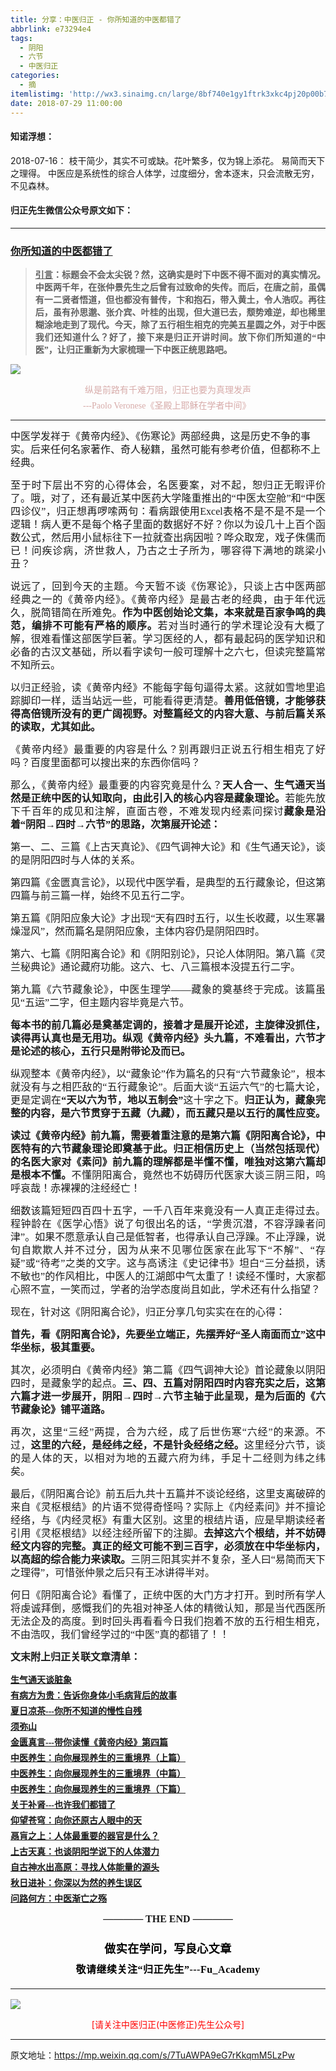 ```yaml
---
title: 分享：中医归正 - 你所知道的中医都错了
abbrlink: e73294e4
tags:
  - 阴阳
  - 六节
  - 中医归正
categories:
  - 摘
itemlistimg: 'http://wx3.sinaimg.cn/large/8bf740e1gy1ftrk3xkc4pj20p00b7qn9.jpg'
date: 2018-07-29 11:00:00
---
```


#### 知诺浮想：
2018-07-16：
枝干简少，其实不可或缺。花叶繁多，仅为锦上添花。
易简而天下之理得。
中医应是系统性的综合人体学，过度细分，舍本逐末，只会流散无穷，不见森林。


#### 归正先生微信公众号原文如下：
---

###  [你所知道的中医都错了](https://mp.weixin.qq.com/s/7TuAWPA9eG7rKkqmM5LzPw "跳转至原文")



<div class="rich_media_content ">
                    <blockquote><p style="margin-top: 15px;text-align: justify;margin-bottom: 10px;"><span style="font-size: 16px;font-family: 仿宋;text-align: justify;text-decoration: underline;"><strong style="white-space: normal;"><span style="text-decoration: underline;font-family: 仿宋;text-align: justify;font-size: 14px;">引言</span></strong></span><span style="font-size: 16px;font-family: 仿宋;text-align: justify;"><strong style="white-space: normal;"><span style="font-family: 仿宋;text-align: justify;font-size: 14px;">：标题会不会太尖锐？然，这确实是时下中医不得不面对的真实情况。中医两千年，在张仲景先生之后曾有过致命的失传。而后，在唐之前，虽偶有一二贤者悟道，但也都没有普传，卞和抱石，带入黄土，令人浩叹。再往后，虽有孙思邈、张介宾、叶桂的出现，但大道已去，颓势难逆，却也稀里糊涂地走到了现代。今天，除了五行相生相克的完美五星圆之外，对于中医我们还知道什么？好了，接下来是归正开讲时间。放下你们所知道的“中医”，让归正重新为大家梳理一下中医正统思路吧。</span></strong></span></p></blockquote><p style="line-height: normal;"><img style="clear: both; display: block; margin:auto;" src="http://wx3.sinaimg.cn/large/8bf740e1gy1ftrk3xkc4pj20p00b7qn9.jpg" data-type="jpeg" data-w="900" style=""  /></p><p style="margin-top: 5px;margin-bottom: 5px;white-space: normal;text-align: center;line-height: normal;"><span style="color: rgb(215, 171, 169);font-family: 仿宋;font-size: 14px;">纵是前路有千难万阻，归正也要为真理发声</span></p><p style="margin-top: 5px;margin-bottom: 5px;white-space: normal;text-align: center;line-height: normal;"><span style="color: rgb(215, 171, 169);font-family: 仿宋;font-size: 14px;">---Paolo Veronese《圣殿上耶稣在学者中间》&nbsp;</span></p><hr  /><p style="margin-bottom: 5px;white-space: normal;text-align: left;margin-top: 15px;line-height: 1.5em;"><span style="font-family: 仿宋;font-size: 16px;text-align: justify;">中医学发祥于《黄帝内经》、《伤寒论》两部经典，这是历史不争的事实。后来任何名家著作、奇人秘籍，虽然可能有参考价值，但都称不上经典。</span></p><p style="margin-bottom: 15px;margin-top: 15px;text-align: justify;line-height: 1.5em;"><span style="font-family: 仿宋;font-size: 16px;text-align: justify;">至于时下层出不穷的心得体会，名医要案，对不起，恕归正无暇评价了。哦，对了，还有最近某中医药大学隆重推出的“中医太空舱”和“中医四诊仪”，归正想再啰嗦两句：看病跟使用Excel表格不是不是不是一个逻辑！病人更不是每个格子里面的数据好不好？你以为设几十上百个函数公式，然后用小鼠标往下一拉就查出病因啦？哗众取宠，戏子侏儒而已！问疾诊病，济世救人，乃古之士子所为，哪容得下满地的跳梁小丑？<br  /></span></p><p style="margin-bottom: 15px;margin-top: 15px;text-align: justify;line-height: 1.5em;"><span style="font-family: 仿宋;font-size: 16px;text-align: justify;">说远了，回到今天的主题。今天暂不谈《伤寒论</span><span style="font-size: 16px;font-family: 仿宋;text-align: justify;">》，只谈上古中医两部经典之一的《黄帝内经》。《黄帝内经》是最古老的经典，由于年代远久，脱简错简在所难免。<strong>作为中医创始论文集，本来就是百家争鸣的典范，编排不可能有严格的顺序。</strong>若对当时通行的学术理论没有大概了解，很难看懂这部医学巨著。学习医经的人，都有最起码的医学知识和必备的古汉文基础，所以看字读句一般可理解十之六七，但读完整篇常不知所云。</span></p><p style="margin-bottom: 15px;margin-top: 15px;text-align: justify;line-height: 1.5em;"><span style="font-size: 16px;font-family: 仿宋;text-align: justify;">以归正经验，读《黄帝内经》不能每字每句逼得太紧。这就如雪地里追踪脚印一样，适当站远一些，可能看得更清楚。<strong>善用低倍镜，才能够获得高倍镜所没有的更广阔视野。对整篇经文的内容大意、与前后篇关系的读取，尤其如此。</strong></span></p><p style="margin-bottom: 15px;margin-top: 15px;text-align: justify;line-height: 1.5em;"><span style="font-size: 16px;font-family: 仿宋;text-align: justify;">《黄帝内经》最重要的内容是什么？别再跟归正说五行相生相克了好吗？百度里面都可以搜出来的东西你信吗？</span></p><p style="margin-bottom: 15px;margin-top: 15px;text-align: justify;line-height: 1.5em;"><span style="font-size: 16px;font-family: 仿宋;text-align: justify;">那么，《黄帝内经》最重要的内容究竟是什么？<strong>天人合一、生气通天当然是正统中医的认知取向，由此引入的核心内容是藏象理论。</strong>若能先放下千百年的成见和注解，直面古卷，不难发现内经素问探讨<strong>藏象是沿着“阴阳→四时→六节”的思路，次第展开论述：</strong></span></p><p style="margin-bottom: 15px;margin-top: 15px;text-align: justify;line-height: 1.5em;"><span style="font-size: 16px;font-family: 仿宋;text-align: justify;">第一、二、三篇《上古天真论》、《四气调神大论》和《生气通天论》，谈的是阴阳四时与人体的关系。</span></p><p style="margin-bottom: 15px;margin-top: 15px;text-align: justify;line-height: 1.5em;"><span style="font-size: 16px;font-family: 仿宋;text-align: justify;">第四篇《金匮真言论》，以现代中医学看，是典型的五行藏象论，但这第四篇与前三篇一样，始终不见五行二字。</span></p><p style="margin-bottom: 15px;margin-top: 15px;text-align: justify;line-height: 1.5em;"><span style="font-size: 16px;font-family: 仿宋;text-align: justify;">第五篇《阴阳应象大论》才出现“天有四时五行，以生长收藏，以生寒暑燥湿风”，然而篇名是阴阳应象，主体内容仍是阴阳四时。</span></p><p style="margin-bottom: 15px;margin-top: 15px;text-align: justify;line-height: 1.5em;"><span style="font-size: 16px;font-family: 仿宋;text-align: justify;">第六、七篇《阴阳离合论》和《阴阳别论》，只论人体阴阳。第八篇《灵兰秘典论》通论藏府功能。这六、七、八三篇根本没提五行二字。&nbsp;</span></p><p style="margin-bottom: 15px;margin-top: 15px;text-align: justify;line-height: 1.5em;"><span style="font-size: 16px;font-family: 仿宋;text-align: justify;">第九篇《六节藏象论》，中医生理学——藏象的奠基终于完成。该篇虽见“五运”二字，但主题内容毕竟是六节。</span></p><p style="margin-bottom: 15px;margin-top: 15px;text-align: justify;line-height: 1.5em;"><strong><span style="font-size: 16px;font-family: 仿宋;text-align: justify;">每本书的前几篇必是奠基定调的，接着才是展开论述，主旋律没抓住，读得再认真也是无用功。纵观《黄帝内经》头九篇，不难看出，六节才是论述的核心，五行只是附带论及而已。</span></strong></p><p style="margin-bottom: 15px;margin-top: 15px;text-align: justify;line-height: 1.5em;"><span style="font-size: 16px;font-family: 仿宋;text-align: justify;">纵观整本《黄帝内经》，以“藏象论”作为篇名的只有“六节藏象论”，根本就没有与之相匹敌的“五行藏象论”。后面大谈“五运六气”的七篇大论，更是定调在<strong>“天以六为节，地以五制会”</strong>这十字之下。<strong>归正认为，藏象完整的内容，是六节贯穿于五藏（九藏），而五藏只是以五行的属性应变。</strong></span></p><p style="margin-bottom: 15px;margin-top: 15px;text-align: justify;line-height: 1.5em;"><strong><span style="font-size: 16px;font-family: 仿宋;text-align: justify;">读过《黄帝内经》前九篇，需要着重注意的是第六篇《阴阳离合论》，中医特有的六节藏象理论即奠基于此。</span><span style="font-family: 仿宋;font-size: 16px;">归正相信历史上（当然包括现代）的名医大家对《素问》前九篇的理解都是半懂不懂，唯独对这第六篇却是根本不懂。</span></strong><span style="font-family: 仿宋;font-size: 16px;">不懂阴阳离合，竟然也不妨碍历代医家大谈三阴三阳，呜呼哀哉！赤裸裸的注经经亡！</span></p><p style="margin-bottom: 15px;margin-top: 15px;text-align: justify;line-height: 1.5em;"><span style="font-size: 16px;font-family: 仿宋;text-align: justify;">细数该篇短短四百四十五字，一千八百年来竟没有一人真正走得过去。程钟龄在《医学心悟》说了句很出名的话，“学贵沉潜，不容浮躁者问津”。如果不愿意承认自己是低智者，也得承认自己浮躁。不止浮躁，说句自欺欺人并不过分，因为从来不见哪位医家在此写下“不解”、“存疑”或“待考”之类的文字。这与高诱注《史记律书》坦白“三分益损，诱不敏也”的作风相比，中医人的江湖郎中气太重了！读经不懂时，大家都心照不宣，一笑而过，学者的治学态度尚且如此，学术还有什么指望？</span></p><p style="margin-bottom: 15px;margin-top: 15px;text-align: justify;line-height: 1.5em;"><span style="font-size: 16px;font-family: 仿宋;text-align: justify;">现在，针对这《阴阳离合论》，归正分享几句实实在在的心得：</span></p><p style="margin-bottom: 15px;margin-top: 15px;text-align: justify;line-height: 1.5em;"><strong><span style="font-size: 16px;font-family: 仿宋;text-align: justify;">首先，看《阴阳离合论》，先要坐立端正，先摆弄好“圣人南面而立”这中华坐标，极其重要。</span></strong></p><p style="margin-bottom: 15px;margin-top: 15px;text-align: justify;line-height: 1.5em;"><span style="font-size: 16px;font-family: 仿宋;text-align: justify;">其次，必须明白《黄帝内经》第二篇《四气调神大论》首论藏象以阴阳四时，是藏象学的起点。<strong>三、四、五篇对阴阳四时内容充实之后，这第六篇才进一步展开，阴阳→四时→六节主轴于此呈现，是为后面的《六节藏象论》铺平道路。</strong></span></p><p style="margin-bottom: 15px;margin-top: 15px;text-align: justify;line-height: 1.5em;"><span style="font-size: 16px;font-family: 仿宋;text-align: justify;">再次，这里“三经”两提，合为六经，成了后世伤寒“六经”的来源。不过，<strong>这里的六经，是经纬之经，不是针灸经络之经。</strong>这里经分六节，谈的是人体的天，以相对为地的五藏六府为纬，手足十二经则为纬之纬矣。</span></p><p style="margin-bottom: 15px;margin-top: 15px;text-align: justify;line-height: 1.5em;"><span style="font-size: 16px;font-family: 仿宋;text-align: justify;">最后，《阴阳离合论》前五后九共十五篇并不谈论经络，这里支离破碎的来自《灵枢根结》的片语不觉得奇怪吗？实际上《内经素问》并不擅论经络，与《内经灵枢》有重大区别。这里的根结片语，应是早期读经者引用《灵枢根结》以经注经所留下的注脚。<strong>去掉这六个根结，并不妨碍经文内容的完整。真正的经文可能不到三百字，必须放在中华坐标内，以高超的综合能力来读取。</strong>三阴三阳其实并不复杂，圣人曰“易简而天下之理得”，可惜张仲景之后只有王冰讲得半对。</span></p><p style="margin-bottom: 15px;margin-top: 15px;text-align: justify;line-height: 1.5em;"><span style="font-size: 16px;font-family: 仿宋;text-align: justify;">何日《阴阳离合论》看懂了，正统中医的大门方才打开。到时所有学人将虔诚拜倒，感慨我们的先祖对神圣人体的精微认知，那是当代西医所无法企及的高度。</span><span style="font-family: 仿宋;font-size: 16px;">到时回头再看看今日我们抱着不放的五行相生相克，不由浩叹，我们曾经学过的“中医”真的都错了！！</span></p><p style="margin-bottom: 15px;margin-top: 15px;text-align: justify;line-height: 1.5em;"><span style="font-size: 16px;font-family: 仿宋;text-align: justify;"><strong style="text-align: justify;white-space: normal;"><span style="font-family: 仿宋;font-size: 16px;text-align: center;">文末附上归正关联文章清单：</span></strong></span></p><p style="text-align: justify;line-height: normal;margin-top: 5px;margin-bottom: 5px;"><a href="http://mp.weixin.qq.com/s?__biz=MzI5NzQzMzY5NQ==&amp;mid=2247484097&amp;idx=1&amp;sn=6b5303a98deb745460ac396ed9075e3f&amp;chksm=ecb46df1dbc3e4e781475723f1bba1f89c51e8f9692d05d23464ab645bb222382e8e0c2cb948&amp;scene=21#wechat_redirect" target="_blank" style="font-family: 仿宋;text-align: justify;font-size: 14px;text-decoration: underline;"><span style="font-family: 仿宋;text-align: justify;font-size: 14px;"><strong style="text-align: justify;white-space: normal;"><span style="font-size: 14px;font-family: 仿宋;text-align: center;">生气通天谈脏象</span></strong></span></a><br  /></p><p style="text-align: justify;line-height: normal;margin-top: 5px;margin-bottom: 5px;"><a href="http://mp.weixin.qq.com/s?__biz=MzI5NzQzMzY5NQ==&amp;mid=2247484089&amp;idx=1&amp;sn=d49c8b96732f8c6b9e0d703ad6ee7695&amp;chksm=ecb46d89dbc3e49f2b4c29c40ead678d8132b4e7fdac14faff72c31b9e61f2a864d5d2ca663d&amp;scene=21#wechat_redirect" target="_blank" style="font-family: 仿宋;text-align: justify;font-size: 14px;text-decoration: underline;"><span style="font-family: 仿宋;text-align: justify;font-size: 14px;"><strong style="text-align: justify;white-space: normal;"><span style="font-size: 14px;font-family: 仿宋;text-align: center;">有病方为贵：告诉你身体小毛病背后的故事</span></strong></span></a><br  /></p><p style="text-align: justify;line-height: normal;margin-top: 5px;margin-bottom: 5px;"><a href="http://mp.weixin.qq.com/s?__biz=MzI5NzQzMzY5NQ==&amp;mid=2247484082&amp;idx=1&amp;sn=6c2a09b103e76aa6041d712ed9f82832&amp;chksm=ecb46d82dbc3e494f78c5f23b44a24f4293589edfd568c9b26f807cf0c9716b9259a58cefd36&amp;scene=21#wechat_redirect" target="_blank" style="font-family: 仿宋;text-align: justify;font-size: 14px;text-decoration: underline;"><span style="font-family: 仿宋;text-align: justify;font-size: 14px;"><strong style="text-align: justify;white-space: normal;"><span style="font-size: 14px;font-family: 仿宋;text-align: center;">夏日凉茶---你所不知道的慢性自残</span></strong></span></a><br  /></p><p style="text-align: justify;line-height: normal;margin-top: 5px;margin-bottom: 5px;"><a href="http://mp.weixin.qq.com/s?__biz=MzI5NzQzMzY5NQ==&amp;mid=2247484080&amp;idx=1&amp;sn=51809d420a42817696022ddf63003bb4&amp;chksm=ecb46d80dbc3e496c41d9312594da891e5b4d2eec284c4975b60b3cd710546dd4f4c3a9ee4b5&amp;scene=21#wechat_redirect" target="_blank" style="font-family: 仿宋;text-align: justify;font-size: 14px;text-decoration: underline;"><span style="font-family: 仿宋;text-align: justify;font-size: 14px;"><strong style="text-align: justify;white-space: normal;"><span style="font-size: 14px;font-family: 仿宋;text-align: center;">须弥山</span></strong></span></a><br  /></p><p style="text-align: justify;line-height: normal;margin-top: 5px;margin-bottom: 5px;"><a href="http://mp.weixin.qq.com/s?__biz=MzI5NzQzMzY5NQ==&amp;mid=2247484076&amp;idx=1&amp;sn=cd2b46bc48a4075026a01d38815a63db&amp;chksm=ecb46d9cdbc3e48af3bfcc8a5b4d186fd4ccc542734a32eacea1646a8035a83a238492a57616&amp;scene=21#wechat_redirect" target="_blank" style="font-family: 仿宋;text-align: justify;font-size: 14px;text-decoration: underline;"><span style="font-family: 仿宋;text-align: justify;font-size: 14px;"><strong style="text-align: justify;white-space: normal;"><span style="font-size: 14px;font-family: 仿宋;text-align: center;">金匮真言---带你读懂《黄帝内经》第四篇</span></strong></span></a><br  /></p><p style="text-align: justify;line-height: normal;margin-top: 5px;margin-bottom: 5px;"><a href="http://mp.weixin.qq.com/s?__biz=MzI5NzQzMzY5NQ==&amp;mid=2247484017&amp;idx=1&amp;sn=d0f084e2e82ea3822e285f5e8b7007d4&amp;chksm=ecb46d41dbc3e457f75beffdbbbbfc29cbe402abe598f8dca515e4937e91a7229cc1a033c706&amp;scene=21#wechat_redirect" target="_blank" style="font-family: 仿宋;text-align: justify;font-size: 14px;text-decoration: underline;"><span style="font-family: 仿宋;text-align: justify;font-size: 14px;"><strong style="text-align: justify;white-space: normal;"><span style="font-size: 14px;font-family: 仿宋;text-align: center;">中医养生：向你展现养生的三重境界（上篇）</span></strong></span></a><br  /></p><p style="text-align: justify;line-height: normal;margin-top: 5px;margin-bottom: 5px;"><a href="http://mp.weixin.qq.com/s?__biz=MzI5NzQzMzY5NQ==&amp;mid=2247484018&amp;idx=1&amp;sn=4e2861aaf71440a4affcb0146c970bfb&amp;chksm=ecb46d42dbc3e454b14d9f1188211230c849f53456a06b095f8a01d9f91524a13e40d53ea519&amp;scene=21#wechat_redirect" target="_blank" style="font-family: 仿宋;text-align: justify;font-size: 14px;text-decoration: underline;"><span style="font-family: 仿宋;text-align: justify;font-size: 14px;"><strong style="text-align: justify;white-space: normal;"><span style="font-size: 14px;font-family: 仿宋;text-align: center;">中医养生：向你展现养生的三重境界（中篇）</span></strong></span></a><br  /></p><p style="text-align: justify;line-height: normal;margin-top: 5px;margin-bottom: 5px;"><a href="http://mp.weixin.qq.com/s?__biz=MzI5NzQzMzY5NQ==&amp;mid=2247484019&amp;idx=1&amp;sn=28340c71ce9b8ac44c11d6d2e7e21ea2&amp;chksm=ecb46d43dbc3e455a9f542c7ecd7bcafb0136638e99fc9bfc63f1f1dfe30832e8fbe2d91c40e&amp;scene=21#wechat_redirect" target="_blank" style="font-family: 仿宋;text-align: justify;font-size: 14px;text-decoration: underline;"><span style="font-family: 仿宋;text-align: justify;font-size: 14px;"><strong style="text-align: justify;white-space: normal;"><span style="font-size: 14px;font-family: 仿宋;text-align: center;">中医养生：向你展现养生的三重境界（下篇）</span></strong></span></a><br  /></p><p style="text-align: justify;line-height: normal;margin-top: 5px;margin-bottom: 5px;"><a href="http://mp.weixin.qq.com/s?__biz=MzI5NzQzMzY5NQ==&amp;mid=2247483985&amp;idx=1&amp;sn=b780a7a5cd02671a3b702ed55dbcd0d1&amp;chksm=ecb46d61dbc3e47799e5ae15f1dc74f3514b42c458397fb31bf8e79e1de64d70857dd676eaaf&amp;scene=21#wechat_redirect" target="_blank" style="font-family: 仿宋;text-align: justify;font-size: 14px;text-decoration: underline;"><span style="font-family: 仿宋;text-align: justify;font-size: 14px;"><strong style="text-align: justify;white-space: normal;"><span style="font-size: 14px;font-family: 仿宋;text-align: center;">关于补肾---也许我们都错了</span></strong></span></a><br  /></p><p style="text-align: justify;line-height: normal;margin-top: 5px;margin-bottom: 5px;"><a href="http://mp.weixin.qq.com/s?__biz=MzI5NzQzMzY5NQ==&amp;mid=2247483964&amp;idx=1&amp;sn=f3981bc0edee904bfcf1f8318ba17db9&amp;chksm=ecb46d0cdbc3e41a1b9690db7c84e9150a12dd3fba6ddcb109fc3dec54f2a88f6f540db9b44b&amp;scene=21#wechat_redirect" target="_blank" style="font-family: 仿宋;text-align: justify;font-size: 14px;text-decoration: underline;"><span style="font-family: 仿宋;text-align: justify;font-size: 14px;"><strong style="text-align: justify;white-space: normal;"><span style="font-size: 14px;font-family: 仿宋;text-align: center;">仰望苍穹：向你还原古人眼中的天</span></strong></span></a><br  /></p><p style="text-align: justify;line-height: normal;margin-top: 5px;margin-bottom: 5px;"><a href="http://mp.weixin.qq.com/s?__biz=MzI5NzQzMzY5NQ==&amp;mid=2247483978&amp;idx=1&amp;sn=8a2b070cdea10f3e13c9a26ed681ac5f&amp;chksm=ecb46d7adbc3e46c5200a646a4ff3d08a03fd76ccc80f345cd6abeab27281086a1f37ddac95c&amp;scene=21#wechat_redirect" target="_blank" style="font-family: 仿宋;text-align: justify;font-size: 14px;text-decoration: underline;"><span style="font-family: 仿宋;text-align: justify;font-size: 14px;"><strong style="text-align: justify;white-space: normal;"><span style="font-size: 14px;font-family: 仿宋;text-align: center;">鬲肓之上：人体最重要的器官是什么？</span></strong></span></a><br  /></p><p style="text-align: justify;line-height: normal;margin-top: 5px;margin-bottom: 5px;"><span style="font-family: 仿宋;text-align: justify;font-size: 14px;text-decoration: underline;"><strong style="text-align: justify;white-space: normal;"><span style="font-size: 14px;font-family: 仿宋;text-align: center;"><a href="http://mp.weixin.qq.com/s?__biz=MzI5NzQzMzY5NQ==&amp;mid=2247483962&amp;idx=1&amp;sn=6be5770bbdd904f8217bb21488377fa6&amp;chksm=ecb46d0adbc3e41ce6dd2ab0ff37d30a40d735e4c3e6ebc7f92aa9038eb2c5f1f35a188aab7e&amp;scene=21#wechat_redirect" target="_blank" style="font-family: 仿宋;text-align: justify;font-size: 14px;text-decoration: underline;">上古天真：也谈阴阳学说下的人体潜力</a></span></strong></span></p><p style="text-align: justify;line-height: normal;margin-top: 5px;margin-bottom: 5px;"><a href="http://mp.weixin.qq.com/s?__biz=MzI5NzQzMzY5NQ==&amp;mid=2247483837&amp;idx=1&amp;sn=ee187f53d00e93d4df6fcf2d4cecd2a9&amp;chksm=ecb46e8ddbc3e79b68c067618a189e628651cf85a23b947cdb7e4aa3a1edd3b4f100d4566b97&amp;scene=21#wechat_redirect" target="_blank" style="font-family: 仿宋;font-size: 14px;text-decoration: underline;"><strong><span style="text-align: center;">自古神水出高原：寻找人体能量的源头</span></strong></a></p><p style="text-align: justify;line-height: normal;margin-top: 5px;margin-bottom: 5px;"><a href="http://mp.weixin.qq.com/s?__biz=MzI5NzQzMzY5NQ==&amp;mid=2247483847&amp;idx=1&amp;sn=f02c5a071da452eb11bc6bb9c0199a27&amp;chksm=ecb46ef7dbc3e7e16a5a0dae76ad0c4b7b1bcaea6f8d8b4443ef3856dc04330aaaf1303c4264&amp;scene=21#wechat_redirect" target="_blank" style="font-family: 仿宋;text-align: justify;font-size: 14px;text-decoration: underline;"><span style="font-family: 仿宋;text-align: justify;font-size: 14px;"><strong style="text-align: justify;white-space: normal;"><span style="font-size: 14px;font-family: 仿宋;text-align: center;">秋日进补：你深以为然的养生误区</span></strong></span></a><br  /></p><p style="text-align: justify;line-height: normal;margin-top: 5px;margin-bottom: 5px;"><a href="http://mp.weixin.qq.com/s?__biz=MzI5NzQzMzY5NQ==&amp;mid=2247483810&amp;idx=1&amp;sn=76cf625456e4eb1471582c069c78f59c&amp;chksm=ecb46e92dbc3e784b8c66c85e67fc74d6dd1237916c9b5ad15bb778f10feb2877992183e28ff&amp;scene=21#wechat_redirect" target="_blank" style="font-family: 仿宋;text-align: justify;font-size: 14px;text-decoration: underline;"><span style="font-family: 仿宋;text-align: justify;font-size: 14px;"><strong style="text-align: justify;white-space: normal;"><span style="font-size: 14px;font-family: 仿宋;text-align: center;">问路何方：中医渐亡之殇</span></strong></span></a><br  /></p><p style="margin-top: 15px;margin-bottom: 15px;white-space: normal;text-align: center;"><span style="font-family: 仿宋;font-size: 16px;"><strong style="text-align: justify;">———— THE&nbsp;END ————</strong></span></p><p style="margin-top: 15px;margin-bottom: 15px;white-space: normal;text-align: justify;"><span style="font-family: 仿宋;font-size: 16px;"></span></p><p style="margin-top: 25px;margin-bottom: 5px;font-size: 16px;white-space: normal;max-width: 100%;min-height: 1em;color: rgb(62, 62, 62);text-align: center;line-height: 1.75em;box-sizing: border-box !important;word-wrap: break-word !important;"><strong><span style="font-size: 18px;color: rgb(0, 0, 0);max-width: 100%;font-family: 仿宋;letter-spacing: 0.5px;box-sizing: border-box !important;word-wrap: break-word !important;">做实在学问，写良心文章</span></strong></p><p style="margin-top: 5px;margin-bottom: 15px;font-size: 16px;white-space: normal;max-width: 100%;min-height: 1em;color: rgb(62, 62, 62);line-height: 1.75em;text-align: center;box-sizing: border-box !important;word-wrap: break-word !important;"><strong><span style="color: rgb(0, 0, 0);max-width: 100%;font-family: 仿宋;letter-spacing: 0.5px;box-sizing: border-box !important;word-wrap: break-word !important;">敬请继续关注“归正先生”---Fu_Academy</span></strong></p><hr style="font-size: 16px;white-space: normal;max-width: 100%;color: rgb(62, 62, 62);box-sizing: border-box !important;word-wrap: break-word !important;"  />
					<img style="clear: both; display: block; margin:auto;" src="http://wx1.sinaimg.cn/mw690/8bf740e1gy1fgqt1hfuomj20hs0bzmyp.jpg" /><p style="text-align: center; color: red">[请关注中医归正(中医修正)先生公众号]</p><hr />
                </div>



原文地址：https://mp.weixin.qq.com/s/7TuAWPA9eG7rKkqmM5LzPw



